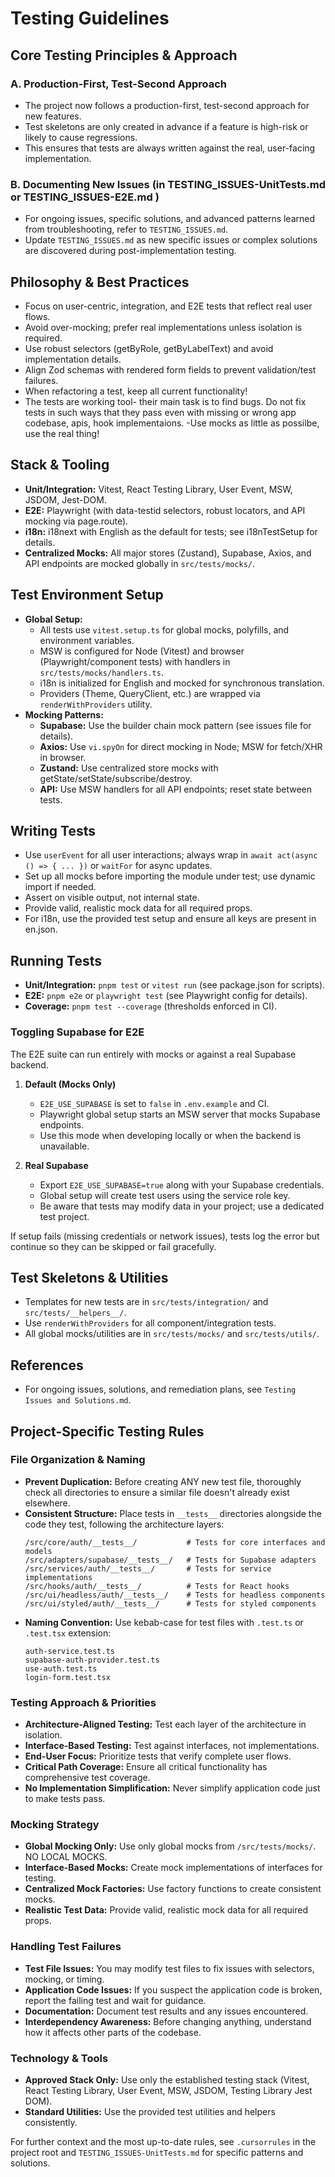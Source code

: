 # Testing Guidelines

## Core Testing Principles & Approach

### A. Production-First, Test-Second Approach
- The project now follows a production-first, test-second approach for new features.
- Test skeletons are only created in advance if a feature is high-risk or likely to cause regressions.
- This ensures that tests are always written against the real, user-facing implementation.

### B. Documenting New Issues (in TESTING_ISSUES-UnitTests.md or TESTING_ISSUES-E2E.md )
- For ongoing issues, specific solutions, and advanced patterns learned from troubleshooting, refer to `TESTING_ISSUES.md`.
- Update `TESTING_ISSUES.md` as new specific issues or complex solutions are discovered during post-implementation testing.

## Philosophy & Best Practices
- Focus on user-centric, integration, and E2E tests that reflect real user flows.
- Avoid over-mocking; prefer real implementations unless isolation is required.
- Use robust selectors (getByRole, getByLabelText) and avoid implementation details.
- Align Zod schemas with rendered form fields to prevent validation/test failures.
- When refactoring a test, keep all current functionality! 
- The tests are working tool- their main task is to find bugs. Do not fix tests in such ways that they pass even with missing or wrong app codebase, apis, hook implementaions.
-Use mocks as little as possilbe, use the real thing! 

## Stack & Tooling
- **Unit/Integration:** Vitest, React Testing Library, User Event, MSW, JSDOM, Jest-DOM.
- **E2E:** Playwright (with data-testid selectors, robust locators, and API mocking via page.route).
- **i18n:** i18next with English as the default for tests; see i18nTestSetup for details.
- **Centralized Mocks:** All major stores (Zustand), Supabase, Axios, and API endpoints are mocked globally in `src/tests/mocks/`.

## Test Environment Setup
- **Global Setup:**
  - All tests use `vitest.setup.ts` for global mocks, polyfills, and environment variables.
  - MSW is configured for Node (Vitest) and browser (Playwright/component tests) with handlers in `src/tests/mocks/handlers.ts`.
  - i18n is initialized for English and mocked for synchronous translation.
  - Providers (Theme, QueryClient, etc.) are wrapped via `renderWithProviders` utility.
- **Mocking Patterns:**
  - **Supabase:** Use the builder chain mock pattern (see issues file for details).
  - **Axios:** Use `vi.spyOn` for direct mocking in Node; MSW for fetch/XHR in browser.
  - **Zustand:** Use centralized store mocks with getState/setState/subscribe/destroy.
  - **API:** Use MSW handlers for all API endpoints; reset state between tests.

## Writing Tests
- Use `userEvent` for all user interactions; always wrap in `await act(async () => { ... })` or `waitFor` for async updates.
- Set up all mocks before importing the module under test; use dynamic import if needed.
- Assert on visible output, not internal state.
- Provide valid, realistic mock data for all required props.
- For i18n, use the provided test setup and ensure all keys are present in en.json.

## Running Tests
- **Unit/Integration:** `pnpm test` or `vitest run` (see package.json for scripts).
- **E2E:** `pnpm e2e` or `playwright test` (see Playwright config for details).
- **Coverage:** `pnpm test --coverage` (thresholds enforced in CI).

### Toggling Supabase for E2E
The E2E suite can run entirely with mocks or against a real Supabase backend.

1. **Default (Mocks Only)**
   - `E2E_USE_SUPABASE` is set to `false` in `.env.example` and CI.
   - Playwright global setup starts an MSW server that mocks Supabase endpoints.
   - Use this mode when developing locally or when the backend is unavailable.

2. **Real Supabase**
   - Export `E2E_USE_SUPABASE=true` along with your Supabase credentials.
   - Global setup will create test users using the service role key.
   - Be aware that tests may modify data in your project; use a dedicated test project.

If setup fails (missing credentials or network issues), tests log the error but continue so they can be skipped or fail gracefully.

## Test Skeletons & Utilities
- Templates for new tests are in `src/tests/integration/` and `src/tests/__helpers__/`.
- Use `renderWithProviders` for all component/integration tests.
- All global mocks/utilities are in `src/tests/mocks/` and `src/tests/utils/`.

## References
- For ongoing issues, solutions, and remediation plans, see `Testing Issues and Solutions.md`.

## Project-Specific Testing Rules

### File Organization & Naming
- **Prevent Duplication:** Before creating ANY new test file, thoroughly check all directories to ensure a similar file doesn't already exist elsewhere.
- **Consistent Structure:** Place tests in `__tests__` directories alongside the code they test, following the architecture layers:
  ```
  /src/core/auth/__tests__/           # Tests for core interfaces and models
  /src/adapters/supabase/__tests__/   # Tests for Supabase adapters
  /src/services/auth/__tests__/       # Tests for service implementations
  /src/hooks/auth/__tests__/          # Tests for React hooks
  /src/ui/headless/auth/__tests__/    # Tests for headless components
  /src/ui/styled/auth/__tests__/      # Tests for styled components
  ```
- **Naming Convention:** Use kebab-case for test files with `.test.ts` or `.test.tsx` extension:
  ```
  auth-service.test.ts
  supabase-auth-provider.test.ts
  use-auth.test.ts
  login-form.test.tsx
  ```

### Testing Approach & Priorities
- **Architecture-Aligned Testing:** Test each layer of the architecture in isolation.
- **Interface-Based Testing:** Test against interfaces, not implementations.
- **End-User Focus:** Prioritize tests that verify complete user flows.
- **Critical Path Coverage:** Ensure all critical functionality has comprehensive test coverage.
- **No Implementation Simplification:** Never simplify application code just to make tests pass.

### Mocking Strategy
- **Global Mocking Only:** Use only global mocks from `/src/tests/mocks/`. NO LOCAL MOCKS.
- **Interface-Based Mocks:** Create mock implementations of interfaces for testing.
- **Centralized Mock Factories:** Use factory functions to create consistent mocks.
- **Realistic Test Data:** Provide valid, realistic mock data for all required props.

### Handling Test Failures
- **Test File Issues:** You may modify test files to fix issues with selectors, mocking, or timing.
- **Application Code Issues:** If you suspect the application code is broken, report the failing test and wait for guidance.
- **Documentation:** Document test results and any issues encountered.
- **Interdependency Awareness:** Before changing anything, understand how it affects other parts of the codebase.

### Technology & Tools
- **Approved Stack Only:** Use only the established testing stack (Vitest, React Testing Library, User Event, MSW, JSDOM, Testing Library Jest DOM).
- **Standard Utilities:** Use the provided test utilities and helpers consistently.

For further context and the most up-to-date rules, see `.cursorrules` in the project root and `TESTING_ISSUES-UnitTests.md` for specific patterns and solutions.
